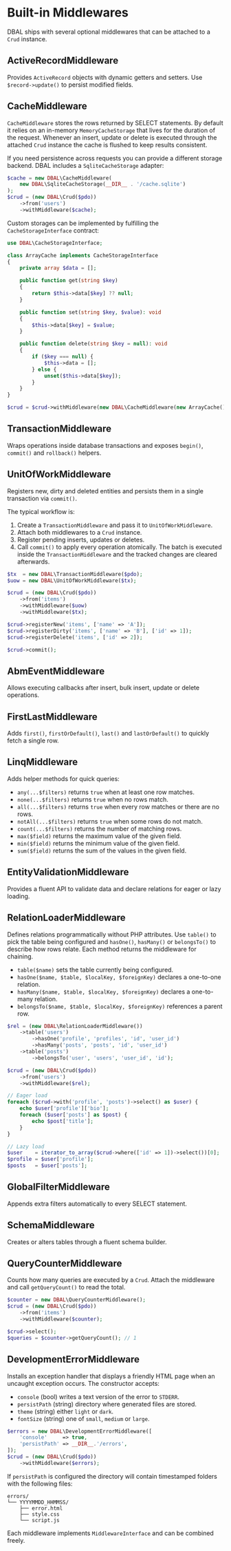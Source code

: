 # Built-in Middlewares

DBAL ships with several optional middlewares that can be attached to a `Crud` instance.

## ActiveRecordMiddleware
Provides `ActiveRecord` objects with dynamic getters and setters. Use `$record->update()` to persist modified fields.

## CacheMiddleware

`CacheMiddleware` stores the rows returned by SELECT statements. By default it
relies on an in-memory `MemoryCacheStorage` that lives for the duration of the
request. Whenever an insert, update or delete is executed through the attached
`Crud` instance the cache is flushed to keep results consistent.

If you need persistence across requests you can provide a different storage
backend. DBAL includes a `SqliteCacheStorage` adapter:

```php
$cache = new DBAL\CacheMiddleware(
    new DBAL\SqliteCacheStorage(__DIR__ . '/cache.sqlite')
);
$crud = (new DBAL\Crud($pdo))
    ->from('users')
    ->withMiddleware($cache);
```

Custom storages can be implemented by fulfilling the
`CacheStorageInterface` contract:

```php
use DBAL\CacheStorageInterface;

class ArrayCache implements CacheStorageInterface
{
    private array $data = [];

    public function get(string $key)
    {
        return $this->data[$key] ?? null;
    }

    public function set(string $key, $value): void
    {
        $this->data[$key] = $value;
    }

    public function delete(string $key = null): void
    {
        if ($key === null) {
            $this->data = [];
        } else {
            unset($this->data[$key]);
        }
    }
}

$crud = $crud->withMiddleware(new DBAL\CacheMiddleware(new ArrayCache()));
```

## TransactionMiddleware
Wraps operations inside database transactions and exposes `begin()`, `commit()` and `rollback()` helpers.

## UnitOfWorkMiddleware
Registers new, dirty and deleted entities and persists them in a single transaction via `commit()`.

The typical workflow is:

1. Create a `TransactionMiddleware` and pass it to `UnitOfWorkMiddleware`.
2. Attach both middlewares to a `Crud` instance.
3. Register pending inserts, updates or deletes.
4. Call `commit()` to apply every operation atomically. The batch is executed inside the `TransactionMiddleware` and the tracked changes are cleared afterwards.

```php
$tx  = new DBAL\TransactionMiddleware($pdo);
$uow = new DBAL\UnitOfWorkMiddleware($tx);

$crud = (new DBAL\Crud($pdo))
    ->from('items')
    ->withMiddleware($uow)
    ->withMiddleware($tx);

$crud->registerNew('items', ['name' => 'A']);
$crud->registerDirty('items', ['name' => 'B'], ['id' => 1]);
$crud->registerDelete('items', ['id' => 2]);

$crud->commit();
```

## AbmEventMiddleware
Allows executing callbacks after insert, bulk insert, update or delete operations.

## FirstLastMiddleware
Adds `first()`, `firstOrDefault()`, `last()` and `lastOrDefault()` to quickly fetch a single row.

## LinqMiddleware
Adds helper methods for quick queries:

- `any(...$filters)` returns `true` when at least one row matches.
- `none(...$filters)` returns `true` when no rows match.
- `all(...$filters)` returns `true` when every row matches or there are no rows.
- `notAll(...$filters)` returns `true` when some rows do not match.
- `count(...$filters)` returns the number of matching rows.
- `max($field)` returns the maximum value of the given field.
- `min($field)` returns the minimum value of the given field.
- `sum($field)` returns the sum of the values in the given field.

## EntityValidationMiddleware
Provides a fluent API to validate data and declare relations for eager or lazy loading.

## RelationLoaderMiddleware
Defines relations programmatically without PHP attributes. Use `table()` to pick
the table being configured and `hasOne()`, `hasMany()` or `belongsTo()` to
describe how rows relate. Each method returns the middleware for chaining.

- `table($name)` sets the table currently being configured.
- `hasOne($name, $table, $localKey, $foreignKey)` declares a one-to-one relation.
- `hasMany($name, $table, $localKey, $foreignKey)` declares a one-to-many relation.
- `belongsTo($name, $table, $localKey, $foreignKey)` references a parent row.

```php
$rel = (new DBAL\RelationLoaderMiddleware())
    ->table('users')
        ->hasOne('profile', 'profiles', 'id', 'user_id')
        ->hasMany('posts', 'posts', 'id', 'user_id')
    ->table('posts')
        ->belongsTo('user', 'users', 'user_id', 'id');

$crud = (new DBAL\Crud($pdo))
    ->from('users')
    ->withMiddleware($rel);

// Eager load
foreach ($crud->with('profile', 'posts')->select() as $user) {
    echo $user['profile']['bio'];
    foreach ($user['posts'] as $post) {
        echo $post['title'];
    }
}

// Lazy load
$user    = iterator_to_array($crud->where(['id' => 1])->select())[0];
$profile = $user['profile'];
$posts   = $user['posts'];
```

## GlobalFilterMiddleware
Appends extra filters automatically to every SELECT statement.

## SchemaMiddleware
Creates or alters tables through a fluent schema builder.

## QueryCounterMiddleware
Counts how many queries are executed by a `Crud`. Attach the middleware and call `getQueryCount()` to read the total.

```php
$counter = new DBAL\QueryCounterMiddleware();
$crud = (new DBAL\Crud($pdo))
    ->from('items')
    ->withMiddleware($counter);

$crud->select();
$queries = $counter->getQueryCount(); // 1
```


## DevelopmentErrorMiddleware
Installs an exception handler that displays a friendly HTML page when an
uncaught exception occurs. The constructor accepts:
- `console` (bool) writes a text version of the error to `STDERR`.
- `persistPath` (string) directory where generated files are stored.
- `theme` (string) either `light` or `dark`.
- `fontSize` (string) one of `small`, `medium` or `large`.

```php
$errors = new DBAL\DevelopmentErrorMiddleware([
    'console'     => true,
    'persistPath' => __DIR__.'/errors',
]);
$crud = (new DBAL\Crud($pdo))
    ->withMiddleware($errors);
```

If `persistPath` is configured the directory will contain timestamped folders
with the following files:
```
errors/
└── YYYYMMDD_HHMMSS/
    ├── error.html
    ├── style.css
    └── script.js
```

Each middleware implements `MiddlewareInterface` and can be combined freely.

